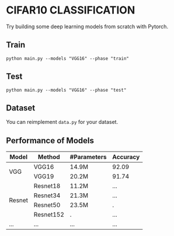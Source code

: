 <h1> CIFAR10 CLASSIFICATION </h1>

Try building some deep learning models from scratch with Pytorch.

<h2> Train </h2>

```
python main.py --models "VGG16" --phase "train"
```

<h2> Test </h2>

```
python main.py --models "VGG16" --phase "test"
```

<h2> Dataset </h2>

You can reimplement `data.py` for your dataset. 

<h2> Performance of  Models </h2>

<table style="undefined;table-layout: fixed; width: 900px">


<thead>
  <tr>
    <th rowspan="2">Model</th>
    <th rowspan="2">Method</th>
    <th rowspan="2">#Parameters</th>
    <th rowspan="2">Accuracy</th>
  </tr>
</thead>
<tbody>
  
  <tr>
    <td rowspan="2">VGG</td>
    <td>VGG16</td>
    <td>14.9M</td>
    <td>92.09</td>
  </tr>
  <tr>
    <td>VGG19</td>
    <td>20.2M</td>
    <td>91.74</td>
  </tr>
  
  <tr>
    <td rowspan="4">Resnet</td>
    <td>Resnet18</td>
    <td>11.2M</td>
    <td>...</td>
  </tr>
  <tr>
    <td>Resnet34</td>
    <td>21.3M</td>
    <td>...</td>
  </tr>
  <tr>
    <td>Resnet50</td>
    <td>23.5M</td>
    <td>.</td>
  </tr>
  <tr>
    <td>Resnet152</td>
    <td>.</td>
    <td>...</td>
  </tr>
  
   <tr>
    <td rowspan="1">...</td>
    <td>...</td>
    <td>...</td>
    <td>...</td>
  </tr>
  
</tbody>
</table>
